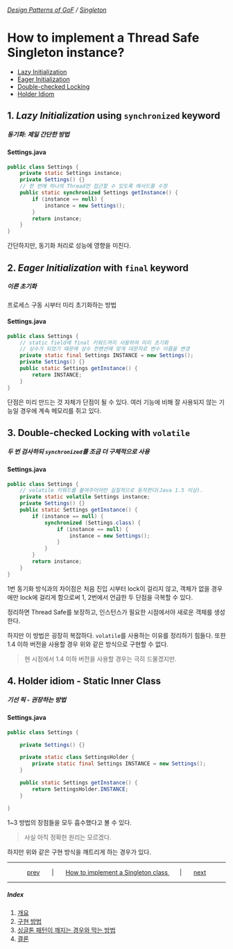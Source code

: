 ###### [Design Patterns of GoF](../README.md) / [Singleton](./README.md)

# How to implement a Thread Safe Singleton instance?

-   [Lazy Initialization](#1-lazy-initialization-using-synchronized-keyword) <!-- -->
-   [Eager Initialization](#2-eager-initialization-with-final-keyword)
-   [Double-checked Locking](#3-double-checked-locking-with-volatile)
-   [Holder Idiom](#4-holder-idiom---static-inner-class)

## 1. *Lazy Initialization* using `synchronized` keyword

##### 동기화: 제일 간단한 방법

#### Settings.java
```java
public class Settings {
    private static Settings instance;
    private Settings() {}
    // 한 번에 하나의 Thread만 접근할 수 있도록 메서드를 수정
    public static synchronized Settings getInstance() {
        if (instance == null) {
            instance = new Settings();
        }
        return instance;
    }
}
```

간단하지만, 동기화 처리로 성능에 영향을 미친다.

## 2. *Eager Initialization* with `final` keyword

##### 이른 초기화

프로세스 구동 시부터 미리 초기화하는 방법

#### Settings.java
```java
public class Settings {
    // static field에 final 키워드까지 사용하여 미리 초기화
    // 상수가 되었기 때문에 상수 컨벤션에 맞게 대문자로 변수 이름을 변경
    private static final Settings INSTANCE = new Settings();
    private Settings() {}
    public static Settings getInstance() {
        return INSTANCE;
    }
}
```

단점은 미리 만드는 것 자체가 단점이 될 수 있다.
여러 기능에 비해 잘 사용되지 않는 기능일 경우에 계속 메모리를 쥐고 있다.

## 3. Double-checked Locking with `volatile`

##### 두 번 검사하되 `synchronized`를 조금 더 구체적으로 사용

#### Settings.java
```java
public class Settings {
    // volatile 키워드를 붙여주어야만 실질적으로 동작한다(Java 1.5 이상).
    private static volatile Settings instance;
    private Settings() {}
    public static Settings getInstance() {
        if (instance == null) {
            synchronized (Settings.class) {
                if (instance == null) {
                    instance = new Settings();
                }
            }
        }
        return instance;
    }
}
```

1번 동기화 방식과의 차이점은 처음 진입 시부터 lock이 걸리지 않고,
객체가 없을 경우에만 lock에 걸리게 함으로써
1, 2번에서 언급한 두 단점을 극복할 수 있다.

정리하면 Thread Safe를 보장하고, 인스턴스가 필요한 시점에서야 새로운 객체를 생성한다.

하지만 이 방법은 굉장히 복잡하다. `volatile`를 사용하는 이유를 정리하기 힘들다.
또한 1.4 이하 버전을 사용할 경우 위와 같은 방식으로 구현할 수 없다.

>   현 시점에서 1.4 이하 버전을 사용할 경우는 극히 드물겠지만.

## 4. Holder idiom - Static Inner Class

##### 기선 픽 - 권장하는 방법

#### Settings.java
```java
public class Settings {

    private Settings() {}

    private static class SettingsHolder {
        private static final Settings INSTANCE = new Settings();
    }

    public static Settings getInstance() {
        return SettingsHolder.INSTANCE;
    }

}
```

1~3 방법의 장점들을 모두 흡수했다고 볼 수 있다.

>   사실 아직 정확한 원리는 모르겠다.

하지만 위와 같은 구현 방식을 깨트리게 하는 경우가 있다.

---

<p align="center">
    <a href="README.md">prev</a>
    &nbsp; &nbsp; &nbsp; | &nbsp; &nbsp; &nbsp;
    <a href="#how-to-implement-a-thread-safe-singleton-instance">
        How to implement a Singleton class
    </a>
    &nbsp; &nbsp; &nbsp; | &nbsp; &nbsp; &nbsp;
    <a href="PreventBreaking.md">next</a>
</p>

---

##### *Index*

1.  [개요](README.md)
2.  [구현 방법](#how-to-implement-a-thread-safe-singleton-instance)
3.  [싱글톤 패턴이 깨지는 경우와 막는 방법](BreakingPrevention.md)
4.  [결론](Conclusion.md)

